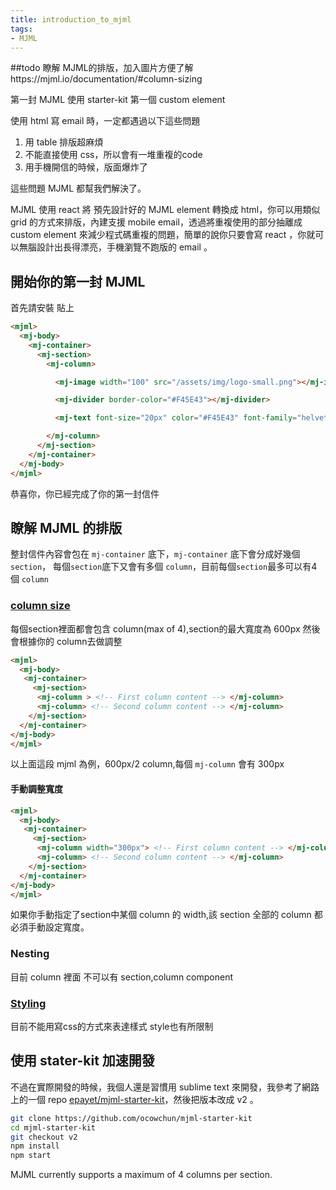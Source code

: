 ```yaml
---
title: introduction_to_mjml
tags:
- MJML  
---
```



##todo
瞭解 MJML的排版，加入圖片方便了解https://mjml.io/documentation/#column-sizing

第一封 MJML
使用 starter-kit
第一個 custom element




使用 html 寫 email 時，一定都遇過以下這些問題

1. 用 table 排版超麻煩
2. 不能直接使用 css，所以會有一堆重複的code
3. 用手機開信的時候，版面爆炸了



這些問題 MJML 都幫我們解決了。

MJML 使用 react 將 預先設計好的 MJML element 轉換成 html，你可以用類似 grid 的方式來排版，內建支援 mobile email，透過將重複使用的部分抽離成 custom element 來減少程式碼重複的問題，簡單的說你只要會寫 react ，你就可以無腦設計出長得漂亮，手機瀏覽不跑版的 email 。


## 開始你的第一封 MJML

首先請安裝
貼上

```html
<mjml>
  <mj-body>
    <mj-container>
      <mj-section>
        <mj-column>

          <mj-image width="100" src="/assets/img/logo-small.png"></mj-image>

          <mj-divider border-color="#F45E43"></mj-divider>

          <mj-text font-size="20px" color="#F45E43" font-family="helvetica">Hello World</mj-text>

        </mj-column>
      </mj-section>
    </mj-container>
  </mj-body>
</mjml>
```

恭喜你，你已經完成了你的第一封信件

## 瞭解 MJML 的排版

整封信件內容會包在 `mj-container` 底下，`mj-container` 底下會分成好幾個 `section`，
每個`section`底下又會有多個 `column`，目前每個`section`最多可以有4個 `column`

### [column size](https://mjml.io/documentation/#column-sizing)

每個section裡面都會包含 column(max of 4),section的最大寬度為 600px
然後會根據你的 column去做調整

```html
<mjml> 
  <mj-body>
   <mj-container> 
     <mj-section>
      <mj-column > <!-- First column content --> </mj-column> 
      <mj-column> <!-- Second column content --> </mj-column> 
    </mj-section>
  </mj-container>
</mj-body> 
</mjml>
```

以上面這段 mjml 為例，600px/2 column,每個 `mj-column` 會有 300px 

#### 手動調整寬度

```html
<mjml> 
  <mj-body>
   <mj-container> 
     <mj-section>
      <mj-column width="300px"> <!-- First column content --> </mj-column> 
      <mj-column> <!-- Second column content --> </mj-column> 
    </mj-section>
  </mj-container>
</mj-body> 
</mjml>
```

如果你手動指定了section中某個 column 的 width,該 section 全部的 column 都必須手動設定寬度。


### Nesting
目前 column 裡面 不可以有 section,column component

### [Styling](https://mjml.io/documentation/#tag-styling)
目前不能用寫css的方式來表達樣式
style也有所限制


## 使用 stater-kit 加速開發
不過在實際開發的時候，我個人還是習慣用 sublime text 來開發，我參考了網路上的一個 repo [epayet/mjml-starter-kit](https://github.com/epayet/mjml-starter-kit)，然後把版本改成 v2 。

```bash
git clone https://github.com/ocowchun/mjml-starter-kit
cd mjml-starter-kit
git checkout v2
npm install
npm start
```




MJML currently supports a maximum of 4 columns per section.




